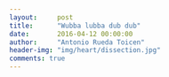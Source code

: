 ```yaml
---
layout:     post
title:      "Wubba lubba dub dub"
date:       2016-04-12 00:00:00
author:     "Antonio Rueda Toicen"
header-img: "img/heart/dissection.jpg"
comments: true
---
```





